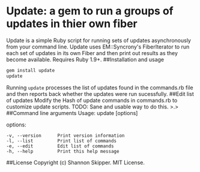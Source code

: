 # Update: a gem to run a groups of updates in thier own fiber
Update is a simple Ruby script for running sets of updates asynchronously from your command line. Update uses EM::Syncrony's FiberIterator to run each set of updates in its own Fiber and then print out results as they become available. Requires Ruby 1.9+.
##Installation and usage
```ruby
gem install update
update
```
Running `update` processes the list of updates found in the commands.rb file and then reports back whether the updates were run sucessfully.
##Edit list of updates
Modify the Hash of update commands in commands.rb to customize update scripts. TODO: Sane and usable way to do this. >.>
##Command line arguments
Usage: update [options]

options:

    -v, --version      Print version information
    -l, --list         Print list of commands
    -e, --edit         Edit list of commands
    -h, --help         Print this help message
##License
Copyright (c) Shannon Skipper.
MIT License.